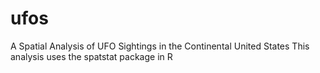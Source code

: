 # ufos
A Spatial Analysis of UFO Sightings in the Continental United States
This analysis uses the spatstat package in R

